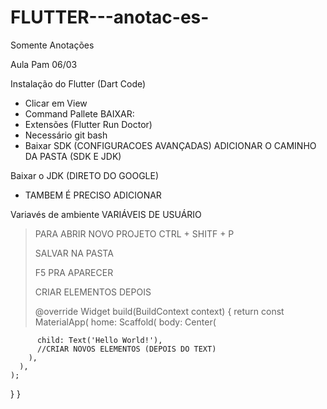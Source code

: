 # FLUTTER---anotac-es-
Somente Anotações 



Aula Pam 06/03

Instalação do Flutter (Dart Code) 

- Clicar em View
- Command Pallete 
BAIXAR: 
- Extensões (Flutter Run Doctor)
- Necessário git bash 
- Baixar SDK (CONFIGURACOES AVANÇADAS)
ADICIONAR O CAMINHO DA PASTA (SDK E JDK)

Baixar o JDK (DIRETO DO GOOGLE)
- TAMBEM É PRECISO ADICIONAR 

Variavés de ambiente 
VARIÁVEIS DE USUÁRIO
 
>PARA ABRIR NOVO PROJETO CTRL + SHITF + P
>
> SALVAR NA PASTA
>
> F5 PRA APARECER
>
>CRIAR ELEMENTOS DEPOIS
>
>@override
  Widget build(BuildContext context) {
    return const MaterialApp(
      home: Scaffold(
        body: Center(

          child: Text('Hello World!'),
          //CRIAR NOVOS ELEMENTOS (DEPOIS DO TEXT)
        ),
      ),
    );
  }
}
